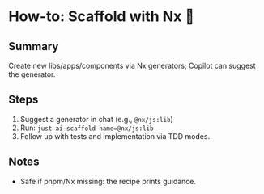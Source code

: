 # How-to: Scaffold with Nx 🧱

## Summary
Create new libs/apps/components via Nx generators; Copilot can suggest the generator.

## Steps
1) Suggest a generator in chat (e.g., `@nx/js:lib`)
2) Run: `just ai-scaffold name=@nx/js:lib`
3) Follow up with tests and implementation via TDD modes.

## Notes
- Safe if pnpm/Nx missing: the recipe prints guidance.
